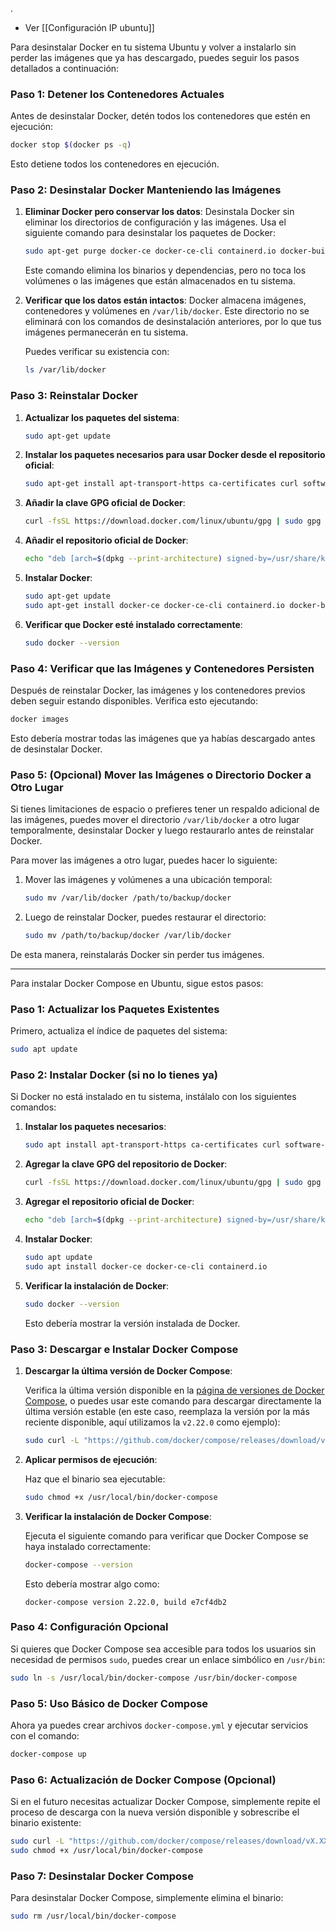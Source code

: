 .
- Ver [[Configuración IP ubuntu]] 

Para desinstalar Docker en tu sistema Ubuntu y volver a instalarlo sin perder las imágenes que ya has descargado, puedes seguir los pasos detallados a continuación:

### **Paso 1: Detener los Contenedores Actuales**

Antes de desinstalar Docker, detén todos los contenedores que estén en ejecución:

```bash
docker stop $(docker ps -q)
```

Esto detiene todos los contenedores en ejecución.

### **Paso 2: Desinstalar Docker Manteniendo las Imágenes**

1. **Eliminar Docker pero conservar los datos**: Desinstala Docker sin eliminar los directorios de configuración y las imágenes. Usa el siguiente comando para desinstalar los paquetes de Docker:

   ```bash
   sudo apt-get purge docker-ce docker-ce-cli containerd.io docker-buildx-plugin docker-compose-plugin
   ```

   Este comando elimina los binarios y dependencias, pero no toca los volúmenes o las imágenes que están almacenados en tu sistema.

2. **Verificar que los datos están intactos**: Docker almacena imágenes, contenedores y volúmenes en `/var/lib/docker`. Este directorio no se eliminará con los comandos de desinstalación anteriores, por lo que tus imágenes permanecerán en tu sistema.

   Puedes verificar su existencia con:

   ```bash
   ls /var/lib/docker
   ```

### **Paso 3: Reinstalar Docker**

1. **Actualizar los paquetes del sistema**:

   ```bash
   sudo apt-get update
   ```

2. **Instalar los paquetes necesarios para usar Docker desde el repositorio oficial**:

   ```bash
   sudo apt-get install apt-transport-https ca-certificates curl software-properties-common
   ```

3. **Añadir la clave GPG oficial de Docker**:

   ```bash
   curl -fsSL https://download.docker.com/linux/ubuntu/gpg | sudo gpg --dearmor -o /usr/share/keyrings/docker-archive-keyring.gpg
   ```

4. **Añadir el repositorio oficial de Docker**:

   ```bash
   echo "deb [arch=$(dpkg --print-architecture) signed-by=/usr/share/keyrings/docker-archive-keyring.gpg] https://download.docker.com/linux/ubuntu $(lsb_release -cs) stable" | sudo tee /etc/apt/sources.list.d/docker.list > /dev/null
   ```

5. **Instalar Docker**:

   ```bash
   sudo apt-get update
   sudo apt-get install docker-ce docker-ce-cli containerd.io docker-buildx-plugin docker-compose-plugin
   ```

6. **Verificar que Docker esté instalado correctamente**:

   ```bash
   sudo docker --version
   ```



### **Paso 4: Verificar que las Imágenes y Contenedores Persisten**

Después de reinstalar Docker, las imágenes y los contenedores previos deben seguir estando disponibles. Verifica esto ejecutando:

```bash
docker images
```

Esto debería mostrar todas las imágenes que ya habías descargado antes de desinstalar Docker.

### **Paso 5: (Opcional) Mover las Imágenes o Directorio Docker a Otro Lugar**

Si tienes limitaciones de espacio o prefieres tener un respaldo adicional de las imágenes, puedes mover el directorio `/var/lib/docker` a otro lugar temporalmente, desinstalar Docker y luego restaurarlo antes de reinstalar Docker.

Para mover las imágenes a otro lugar, puedes hacer lo siguiente:

1. Mover las imágenes y volúmenes a una ubicación temporal:
   ```bash
   sudo mv /var/lib/docker /path/to/backup/docker
   ```

2. Luego de reinstalar Docker, puedes restaurar el directorio:
   ```bash
   sudo mv /path/to/backup/docker /var/lib/docker
   ```

De esta manera, reinstalarás Docker sin perder tus imágenes.


---

Para instalar Docker Compose en Ubuntu, sigue estos pasos:

### **Paso 1: Actualizar los Paquetes Existentes**

Primero, actualiza el índice de paquetes del sistema:

```bash
sudo apt update
```

### **Paso 2: Instalar Docker (si no lo tienes ya)**

Si Docker no está instalado en tu sistema, instálalo con los siguientes comandos:

1. **Instalar los paquetes necesarios**:

   ```bash
   sudo apt install apt-transport-https ca-certificates curl software-properties-common
   ```

2. **Agregar la clave GPG del repositorio de Docker**:

   ```bash
   curl -fsSL https://download.docker.com/linux/ubuntu/gpg | sudo gpg --dearmor -o /usr/share/keyrings/docker-archive-keyring.gpg
   ```

3. **Agregar el repositorio oficial de Docker**:

   ```bash
   echo "deb [arch=$(dpkg --print-architecture) signed-by=/usr/share/keyrings/docker-archive-keyring.gpg] https://download.docker.com/linux/ubuntu $(lsb_release -cs) stable" | sudo tee /etc/apt/sources.list.d/docker.list > /dev/null
   ```

4. **Instalar Docker**:

   ```bash
   sudo apt update
   sudo apt install docker-ce docker-ce-cli containerd.io
   ```

5. **Verificar la instalación de Docker**:

   ```bash
   sudo docker --version
   ```

   Esto debería mostrar la versión instalada de Docker.

### **Paso 3: Descargar e Instalar Docker Compose**

1. **Descargar la última versión de Docker Compose**:

   Verifica la última versión disponible en la [página de versiones de Docker Compose](https://github.com/docker/compose/releases), o puedes usar este comando para descargar directamente la última versión estable (en este caso, reemplaza la versión por la más reciente disponible, aquí utilizamos la `v2.22.0` como ejemplo):

   ```bash
   sudo curl -L "https://github.com/docker/compose/releases/download/v2.22.0/docker-compose-$(uname -s)-$(uname -m)" -o /usr/local/bin/docker-compose
   ```

2. **Aplicar permisos de ejecución**:

   Haz que el binario sea ejecutable:

   ```bash
   sudo chmod +x /usr/local/bin/docker-compose
   ```

3. **Verificar la instalación de Docker Compose**:

   Ejecuta el siguiente comando para verificar que Docker Compose se haya instalado correctamente:

   ```bash
   docker-compose --version
   ```

   Esto debería mostrar algo como:

   ```
   docker-compose version 2.22.0, build e7cf4db2
   ```

### **Paso 4: Configuración Opcional**

Si quieres que Docker Compose sea accesible para todos los usuarios sin necesidad de permisos `sudo`, puedes crear un enlace simbólico en `/usr/bin`:

```bash
sudo ln -s /usr/local/bin/docker-compose /usr/bin/docker-compose
```

### **Paso 5: Uso Básico de Docker Compose**

Ahora ya puedes crear archivos `docker-compose.yml` y ejecutar servicios con el comando:

```bash
docker-compose up
```

### **Paso 6: Actualización de Docker Compose (Opcional)**

Si en el futuro necesitas actualizar Docker Compose, simplemente repite el proceso de descarga con la nueva versión disponible y sobrescribe el binario existente:

```bash
sudo curl -L "https://github.com/docker/compose/releases/download/vX.XX.X/docker-compose-$(uname -s)-$(uname -m)" -o /usr/local/bin/docker-compose
sudo chmod +x /usr/local/bin/docker-compose
```

### **Paso 7: Desinstalar Docker Compose**

Para desinstalar Docker Compose, simplemente elimina el binario:

```bash
sudo rm /usr/local/bin/docker-compose
```


